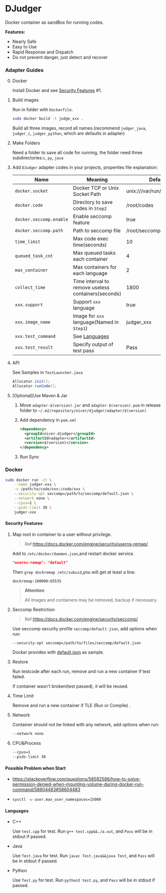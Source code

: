 # DJudger

Docker container as sandBox for running codes.

**Features:**

* Nearly Safe
* Easy to Use
* Rapid Response and Dispatch
* Do not prevent danger, just detect and recover

### Adapter Guides

0. Docker

   Install Docker and see [Security Features](#Security-Features) #1.

1. Build images

   Run in folder with `Dockerfile`.

   ```bash
   sudo docker build -t judge_xxx .
   ```

   Build all three images, record all names.(recommend `judger_java`, `judger_c`, `judger_python`, which are defaults in adapter)

2. Make Folders

   Need a folder to save all code for running, the folder need three subdirectories:`c`, `py`, `java`

3. Add `DJudger` adapter codes in your projects, properties file explanation:

   | Name                    | Meaning                                             | Default                     |
   | ----------------------- | --------------------------------------------------- | --------------------------- |
   | `docker.socket`         | Docker TCP or Unix Socket Path                      | unix:///var/run/docker.sock |
   | `docker.code`           | Directory to save codes in `Step2`                  | /root/codes                 |
   | `docker.seccomp.enable` | Enable seccomp feature                              | true                        |
   | `docker.seccomp.path`   | Path to seccomp file                                | /root/seccomp/default.json  |
   | `time_limit`            | Max code exec time(seconds)                         | 10                          |
   | `queued_task_cnt`       | Max queued tasks each container                     | 4                           |
   | `max_container`         | Max containers for each language                    | 2                           |
   | `collect_time`          | Time interval to remove useless containers(seconds) | 1800                        |
   | `xxx.support`           | Support `xxx` language                              | true                        |
   | `xxx.image_name`        | Image for `xxx` language(Named in `Step1`)          | judger_xxx                  |
   | `xxx.test_command`      | See [Languages](#languages)                         |                             |
   | `xxx.test_result`       | Specify output of test pass                         | Pass                        |

4. API

   See Samples in `TestLauncher.java`

   ```java
   Allocator.init();
   Allocator.runCode();
   ```

5. [Optional]Use Maven & Jar

   1. Move `adapter-$(version).jar` and `adapter-$(version).pom` in release folder to `~/.m2/repository/nicer/djudger/adapter/$(version)`

   2. Add dependency in `pom.xml`

      ```xml
      <dependency>
      	<groupId>nicer.djudger</groupId>
      	<artifactId>adapter</artifactId>
      	<version>$(version)</version>
      </dependency>
      ```

   3. Run Sync

### Docker

```bash
sudo docker run -it \
    --name judger-xxx \
    -v /path/to/code/xxx:/code/xxx \
    --security-opt seccomp=/path/to/seccomp/default.json \
    --network none \
    --cpus=1 \
    --pids-limit 30 \
    judger-xxx
```

#### Security Features

1. Map root in container to a user without privilege.

   > Ref:https://docs.docker.com/engine/security/userns-remap/

   Add to `/etc/docker/daemon.json`,and restart docker service.

   ```json
   "userns-remap": "default"
   ```

   Then `grep dockremap /etc/subuid`,you will get at least a line:

   ```
   dockremap:100000:65535
   ```

   > **Attention**
   >
   > All images and containers may be removed, backup if necessary.

2. Seccomp Restriction

   > Ref:https://docs.docker.com/engine/security/seccomp/

   Use seccomp security profile `seccomp/default.json`, add options when run:

   ```bash
   --security-opt seccomp=/path/to/files/seccomp/default.json
   ```

   Docker provides with [default.json](https://github.com/moby/moby/blob/master/profiles/seccomp/default.json) as sample.

3. Restore

   Run testcode after each run, remove and run a new container if test failed.

   If container wasn't broken(test passed), it will be reused.

4. Time Limit

   Remove and run a new container if TLE (Run or Compile) .

5. Network

   Container should not be linked with any network, add options when run:

   ```bash
   --network none
   ```
   
6. CPU&Process

   ```bash
   --cpus=1
   --pids-limit 30
   ```

#### Possible Problem when Start

* https://stackoverflow.com/questions/58592586/how-to-solve-permission-denied-when-mounting-volume-during-docker-run-command/58604483#58604483

* ```bash
  sysctl -w user.max_user_namespaces=15000
  ```


#### Languages

* C++

  Use `test.cpp` for test. Run `g++ test.cpp&&./a.out`, and `Pass` will be in stdout if passed.

* Java

  Use `Test.java` for test. Run `javac Test.java&&java Test`, and `Pass` will be in stdout if passed.

* Python

  Use `Test.py` for test. Run `python3 test.py`, and `Pass` will be in stdout if passed.

